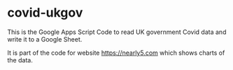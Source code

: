 # covid-ukgov
This is the Google Apps Script Code to read UK government Covid data and write it to a Google Sheet.

It is part of the code for website https://nearly5.com which shows charts of the data.

